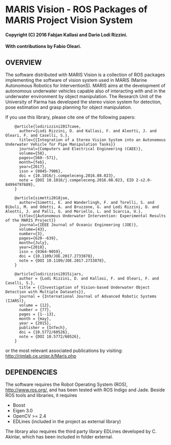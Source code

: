 #  MARIS Vision - ROS Packages of MARIS Project Vision System 
#### Copyright (C) 2016 Fabjan Kallasi and Dario Lodi Rizzini.
#### With contributions by Fabio Oleari.


OVERVIEW
-------------------------------------------------

The software distributed with MARIS Vision is a collection of ROS packages 
implementing the software of vision system used in MARIS 
(Marine Autonomous Robotics for InterventionS). 
MARIS aims at the development of autonomous underwater vehicles capable 
also of interacting with and in the underwater environment by object manipulation. 
The Research Unit of the University of Parma has developed the stereo vision 
system for detection, pose estimation and grasp planning for object manipulation. 


If you use this library, please cite one of the following papers: 

```    
    @article{lodirizzini2017caee,
      author={Lodi Rizzini, D. and Kallasi, F. and Aleotti, J. and Oleari, F. and Caselli, S.},
      title={{Integration of a Stereo Vision System into an Autonomous Underwater Vehicle for Pipe Manipulation Tasks}}
      journal={Computers and Electrical Engineering (CAEE)},
      volume={58},
      pages={560--571},
      month={feb},
      year={2017},
      issn = {0045-7906},
      doi = {10.1016/j.compeleceng.2016.08.023},
      note = {DOI 10.1016/j.compeleceng.2016.08.023, EID 2-s2.0-84994797689},
    }

    @article{simetti2018joe,
      author={Simetti, E. and Wanderlingh, F. and Torelli, S. and Bibuli, M. and Odetti, A. and Bruzzone, G. and Lodi Rizzini, D. and Aleotti, J. and Palli, G. and Moriello, L. and Scarcia, U.},
      title={{Autonomous Underwater Intervention: Experimental Results of the MARIS Project}}
      journal={IEEE Journal of Oceanic Engineering (JOE)},
      volume={43},
      number={3},
      pages={620--639},
      month={July},
      year={2018},
      issn = {0364-9059},
      doi = {10.1109/JOE.2017.2733878},
      note = {DOI 10.1109/JOE.2017.2733878},
    }
    
    @article{lodirizzini2015ijars,
      author = {Lodi Rizzini, D. and Kallasi, F. and Oleari, F. and Caselli, S.},
      title = {{Investigation of Vision-based Underwater Object Detection with Multiple Datasets}},
      journal = {International Journal of Advanced Robotic Systems (IJARS)},
      volume = {12},
      number = {77},
      pages = {1--13},
      month = {may},
      year = {2015},
      publisher = {InTech},
      doi = {10.5772/60526},
      note = {DOI 10.5772/60526},
    }
```    

or the most relevant associated publications by visiting: 
http://rimlab.ce.unipr.it/Maris.php


DEPENDENCIES
-------------------------------------------------

The software requires the Robot Operating System (ROS), http://www.ros.org/, and has been tested with ROS Indigo and Jade. 
Beside ROS tools and libraries, it requires

- Boost 
- Eigen 3.0 
- OpenCV >= 2.4
- EDLines (included in the project as external library)

The library also requires the third party library EDLines
developed by C. Akinlar, which has been included in folder external.

